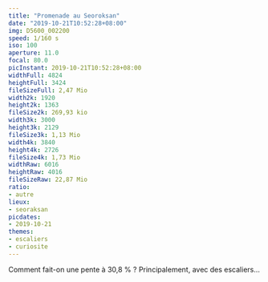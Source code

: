 ```yaml
---
title: "Promenade au Seoroksan"
date: "2019-10-21T10:52:28+08:00"
img: D5600_002200
speed: 1/160 s
iso: 100
aperture: 11.0
focal: 80.0
picInstant: 2019-10-21T10:52:28+08:00
widthFull: 4824
heightFull: 3424
fileSizeFull: 2,47 Mio
width2k: 1920
height2k: 1363
fileSize2k: 269,93 kio
width3k: 3000
height3k: 2129
fileSize3k: 1,13 Mio
width4k: 3840
height4k: 2726
fileSize4k: 1,73 Mio
widthRaw: 6016
heightRaw: 4016
fileSizeRaw: 22,87 Mio
ratio:
- autre
lieux:
- seoraksan
picdates:
- 2019-10-21
themes:
- escaliers
- curiosite
---
```


Comment fait-on une pente à 30,8 % ? Principalement, avec des escaliers…